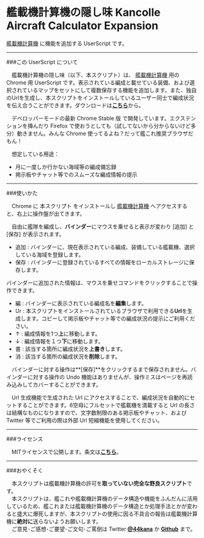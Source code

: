 艦載機計算機の隠し味 Kancolle Aircraft Calculator Expansion
======================================

[艦載機計算機](http://www.kancolle-calc.net/aircrafts.html) に機能を追加する UserScript です。

---

###この UserScript について

　艦載機計算機の隠し味（以下、本スクリプト）は、 [艦載機計算機](http://www.kancolle-calc.net/aircrafts.html) 用の Chrome 用 UserScript です。表示されている編成と載せている装備、および選択されているマップをセットにして複数保存する機能を追加します。また、独自のUrlを生成し、本スクリプトをインストールしているユーザー同士で編成状況を伝え合うことができます。ダウンロードは[**こちら**](https://raw.githubusercontent.com/44kana/Kancolle-Aircraft-Calculator-Expansion/master/Kancolle-Aircraft-Calculator-Expansion.user.js)から。

　デベロッパーモードの最新 Chrome Stable 版 で開発しています。エクステンションを挿んだり Firefox で使おうとしても（試してないから分からないけど多分）動きません。みんな Chrome 使ってるよね？だって艦これ推奨ブラウザだもん！

　想定している用途：

* 月に一度しか行かない海域等の編成備忘録
* 掲示板やチャット等でのスムーズな編成情報の提示

-----

###使いかた

　Chrome に 本スクリプト をインストールし [艦載機計算機](http://www.kancolle-calc.net/aircrafts.html) へアクセスすると、右上に操作盤が出てきます。

　自由に艦隊を編成し、**バインダー**にマウスを乗せると表示が変わり [追加] と[保存] が表示されます。

* 追加 : バインダーに、現在表示されている編成、装備している艦載機、選択している海域を登録します。
* 保存 : バインダーに登録されているすべての情報をローカルストレージに保存します。

バインダーに追加された情報は、マウスを乗せコマンドをクリックすることで操作できます。

* 編 : バインダーに表示されている編成名を**編集**します。
* Ur : 本スクリプトをインストールされているブラウザで利用できる**Url**を生成します。コピーして掲示板やチャット等での編成状況の提示にご利用ください。
* ↑ : 編成情報を1つ**上**に移動します。
* ↓ : 編成情報を１つ**下**に移動します。
* 書 : 該当する箇所に編成状況を**上書き**します。
* 消 : 該当する箇所の編成状況を**削除**します。

　バインダーに対する操作は**[保存]**をクリックするまで保存されません。バインダーに対する操作の Undo 機能はありませんが、操作ミスはページを再読み込みしてカバーすることができます。

　Url 生成機能で生成された Url にアクセスすることで、編成状況を自動的にセットすることができます。6空母にフルセットで艦載機を満載すると Url の長さは結構なものになりますので、文字数制限のある掲示板やチャット、および Twitter 等でご利用の際は外部 Url 短縮機能を使用してください。

-----

###ライセンス

　MITライセンスで公開します。条文は[**こちら**](LICENSE)。

-----

###おやくそく

　本スクリプトは艦載機計算機の許可を**取っていない完全な野良スクリプト**です。  
　本スクリプトは、艦これや艦載機計算機のデータ構造や機能をふんだんに活用しているため、艦これまたは艦載機計算機のデータ構造とか処理手法とかが変わると盛大に爆死しますが、本スクリプトの使用に因る不具合の報告は艦載機計算機に**絶対に**送らないようお願いします。  
　ご意見･ご感想･ご要望･ご文句･ご罵倒は Twitter [**@44kana**](https://twitter.com/44kana) か [**Github**](https://github.com/44kana/Kancolle-Aircraft-Calculator-Expansion/issues) まで。
